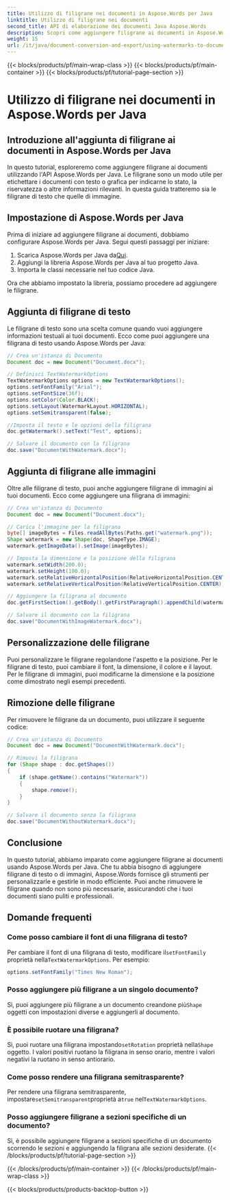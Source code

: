 ```yaml
---
title: Utilizzo di filigrane nei documenti in Aspose.Words per Java
linktitle: Utilizzo di filigrane nei documenti
second_title: API di elaborazione dei documenti Java Aspose.Words
description: Scopri come aggiungere filigrane ai documenti in Aspose.Words per Java. Personalizza filigrane di testo e immagini per documenti dall'aspetto professionale.
weight: 15
url: /it/java/document-conversion-and-export/using-watermarks-to-documents/
---
```


{{< blocks/products/pf/main-wrap-class >}}
{{< blocks/products/pf/main-container >}}
{{< blocks/products/pf/tutorial-page-section >}}

# Utilizzo di filigrane nei documenti in Aspose.Words per Java


## Introduzione all'aggiunta di filigrane ai documenti in Aspose.Words per Java

In questo tutorial, esploreremo come aggiungere filigrane ai documenti utilizzando l'API Aspose.Words per Java. Le filigrane sono un modo utile per etichettare i documenti con testo o grafica per indicarne lo stato, la riservatezza o altre informazioni rilevanti. In questa guida tratteremo sia le filigrane di testo che quelle di immagine.

## Impostazione di Aspose.Words per Java

Prima di iniziare ad aggiungere filigrane ai documenti, dobbiamo configurare Aspose.Words per Java. Segui questi passaggi per iniziare:

1.  Scarica Aspose.Words per Java da[Qui](https://releases.aspose.com/words/java/).
2. Aggiungi la libreria Aspose.Words per Java al tuo progetto Java.
3. Importa le classi necessarie nel tuo codice Java.

Ora che abbiamo impostato la libreria, possiamo procedere ad aggiungere le filigrane.

## Aggiunta di filigrane di testo

Le filigrane di testo sono una scelta comune quando vuoi aggiungere informazioni testuali ai tuoi documenti. Ecco come puoi aggiungere una filigrana di testo usando Aspose.Words per Java:

```java
// Crea un'istanza di Documento
Document doc = new Document("Document.docx");

// Definisci TextWatermarkOptions
TextWatermarkOptions options = new TextWatermarkOptions();
options.setFontFamily("Arial");
options.setFontSize(36f);
options.setColor(Color.BLACK);
options.setLayout(WatermarkLayout.HORIZONTAL);
options.setSemitransparent(false);

//Imposta il testo e le opzioni della filigrana
doc.getWatermark().setText("Test", options);

// Salvare il documento con la filigrana
doc.save("DocumentWithWatermark.docx");
```

## Aggiunta di filigrane alle immagini

Oltre alle filigrane di testo, puoi anche aggiungere filigrane di immagini ai tuoi documenti. Ecco come aggiungere una filigrana di immagini:

```java
// Crea un'istanza di Documento
Document doc = new Document("Document.docx");

// Carica l'immagine per la filigrana
byte[] imageBytes = Files.readAllBytes(Paths.get("watermark.png"));
Shape watermark = new Shape(doc, ShapeType.IMAGE);
watermark.getImageData().setImage(imageBytes);

// Imposta la dimensione e la posizione della filigrana
watermark.setWidth(200.0);
watermark.setHeight(100.0);
watermark.setRelativeHorizontalPosition(RelativeHorizontalPosition.CENTER);
watermark.setRelativeVerticalPosition(RelativeVerticalPosition.CENTER);

// Aggiungere la filigrana al documento
doc.getFirstSection().getBody().getFirstParagraph().appendChild(watermark);

// Salvare il documento con la filigrana
doc.save("DocumentWithImageWatermark.docx");
```

## Personalizzazione delle filigrane

Puoi personalizzare le filigrane regolandone l'aspetto e la posizione. Per le filigrane di testo, puoi cambiare il font, la dimensione, il colore e il layout. Per le filigrane di immagini, puoi modificarne la dimensione e la posizione come dimostrato negli esempi precedenti.

## Rimozione delle filigrane

Per rimuovere le filigrane da un documento, puoi utilizzare il seguente codice:

```java
// Crea un'istanza di Documento
Document doc = new Document("DocumentWithWatermark.docx");

// Rimuovi la filigrana
for (Shape shape : doc.getShapes())
{
    if (shape.getName().contains("Watermark"))
    {
        shape.remove();
    }
}

// Salvare il documento senza la filigrana
doc.save("DocumentWithoutWatermark.docx");
```


## Conclusione

In questo tutorial, abbiamo imparato come aggiungere filigrane ai documenti usando Aspose.Words per Java. Che tu abbia bisogno di aggiungere filigrane di testo o di immagini, Aspose.Words fornisce gli strumenti per personalizzarle e gestirle in modo efficiente. Puoi anche rimuovere le filigrane quando non sono più necessarie, assicurandoti che i tuoi documenti siano puliti e professionali.

## Domande frequenti

### Come posso cambiare il font di una filigrana di testo?

 Per cambiare il font di una filigrana di testo, modificare il`setFontFamily` proprietà nella`TextWatermarkOptions`. Per esempio:

```java
options.setFontFamily("Times New Roman");
```

### Posso aggiungere più filigrane a un singolo documento?

 Sì, puoi aggiungere più filigrane a un documento creandone più`Shape` oggetti con impostazioni diverse e aggiungerli al documento.

### È possibile ruotare una filigrana?

 Sì, puoi ruotare una filigrana impostando`setRotation` proprietà nella`Shape` oggetto. I valori positivi ruotano la filigrana in senso orario, mentre i valori negativi la ruotano in senso antiorario.

### Come posso rendere una filigrana semitrasparente?

 Per rendere una filigrana semitrasparente, impostare`setSemitransparent`proprietà a`true` nel`TextWatermarkOptions`.

### Posso aggiungere filigrane a sezioni specifiche di un documento?

Sì, è possibile aggiungere filigrane a sezioni specifiche di un documento scorrendo le sezioni e aggiungendo la filigrana alle sezioni desiderate.
{{< /blocks/products/pf/tutorial-page-section >}}

{{< /blocks/products/pf/main-container >}}
{{< /blocks/products/pf/main-wrap-class >}}

{{< blocks/products/products-backtop-button >}}

